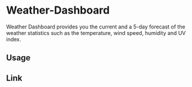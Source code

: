 # Weather-Dashboard

Weather Dashboard provides you the current and a 5-day forecast of the weather statistics such as the temperature, wind speed, humidity and UV index.

## Usage

<!-- ![Screenshot of live page](https://github.com/CharlesTran96/Random-Password-Generator/blob/main/live.jpg) -->

## Link
<!-- [Random Password Generator](https://charlestran96.github.io/Random-Password-Generator/) -->